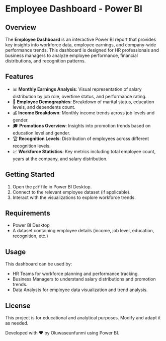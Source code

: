 # Employee Dashboard - Power BI

## Overview
The **Employee Dashboard** is an interactive Power BI report that provides key insights into workforce data, employee earnings, and company-wide performance trends. This dashboard is designed for HR professionals and business managers to analyze employee performance, financial distributions, and recognition patterns.

## Features
- 📊 **Monthly Earnings Analysis**: Visual representation of salary distribution by job role, overtime status, and performance rating.
- 👥 **Employee Demographics**: Breakdown of marital status, education levels, and dependents count.
- 💰 **Income Breakdown**: Monthly income trends across job levels and gender.
- 🎓 **Promotions Overview**: Insights into promotion trends based on education level and gender.
- 🏆 **Recognition Levels**: Distribution of employees across different recognition levels.
- 📈 **Workforce Statistics**: Key metrics including total employee count, years at the company, and salary distribution.

## Getting Started
1. Open the `pdf` file in Power BI Desktop.
2. Connect to the relevant employee dataset (if applicable).
3. Interact with the visualizations to explore workforce trends.

## Requirements
- Power BI Desktop
- A dataset containing employee details (income, job level, education, recognition, etc.)

## Usage
This dashboard can be used by:
- HR Teams for workforce planning and performance tracking.
- Business Managers to understand salary distributions and promotion trends.
- Data Analysts for employee data visualization and trend analysis.

## License
This project is for educational and analytical purposes. Modify and adapt it as needed.

Developed with ❤️ by Oluwaseunfunmi using Power BI.
